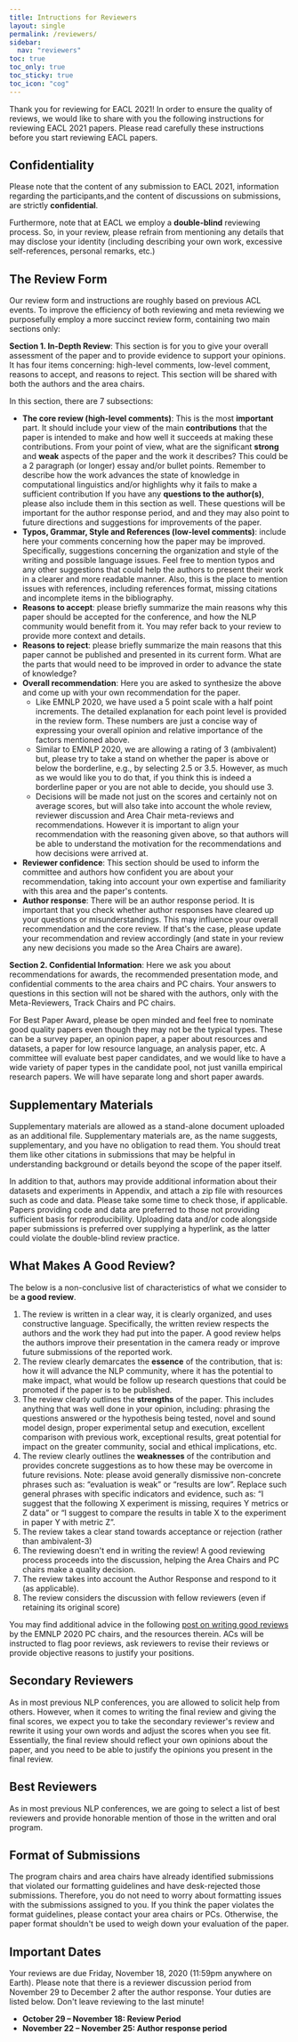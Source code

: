 ```yaml
---
title: Intructions for Reviewers
layout: single
permalink: /reviewers/
sidebar:
  nav: "reviewers"
toc: true
toc_only: true
toc_sticky: true
toc_icon: "cog"
---
```


Thank you for reviewing for EACL 2021! In order to ensure the quality of reviews, we would like to share with you the following instructions for reviewing EACL 2021 papers. Please read carefully these instructions before you start reviewing EACL papers.

## Confidentiality

Please note that the content of any submission to EACL 2021, information regarding the participants,and the content of discussions on submissions, are strictly **confidential**.

Furthermore, note that at EACL we employ a **double-blind** reviewing process. So, in your review, please refrain from mentioning any details that may disclose your identity (including describing your own work, excessive self-references, personal remarks, etc.)

## The Review Form

Our review form and instructions are roughly based on previous ACL events. To improve the efficiency of both reviewing and meta reviewing we purposefully employ a more succinct review form, containing two main sections only:

**Section 1. In-Depth Review**: This section is for you to give your overall assessment of the paper and to provide evidence to support your opinions. It has four items concerning: high-level comments, low-level comment, reasons to accept, and reasons to reject. This section will be shared with both the authors and the area chairs.

In this section, there are 7 subsections:

- **The core review (high-level comments)**: This is the most **important** part. It should include your view of the main **contributions** that the paper is intended to make and how well it succeeds at making these contributions. From your point of view, what are the significant **strong** and **weak** aspects of the paper and the work it describes? This could be a 2 paragraph (or longer) essay and/or bullet points. Remember to describe how the work advances the state of knowledge in computational linguistics and/or highlights why it fails to make a sufficient contribution If you have any **questions to the author(s)**, please also include them in this section as well. These questions will be important for the author response period, and and they may also point to future directions and suggestions for improvements of the paper.
- **Typos, Grammar, Style and References (low-level comments)**: include here your comments concerning how the paper may be improved. Specifically, suggestions concerning the organization and style of the writing and possible language issues. Feel free to mention typos and any other suggestions that could help the authors to present their work in a clearer and more readable manner. Also, this is the place to mention issues with references, including references format, missing citations and incomplete items in the bibliography.
- **Reasons to accept**: please briefly summarize the main reasons why this paper should be accepted for the conference, and how the NLP community would benefit from it. You may refer back to your review to provide more context and details.
- **Reasons to reject**: please briefly summarize the main reasons that this paper cannot be published and presented in its current form. What are the parts that would need to be improved in order to advance the state of knowledge?
- **Overall recommendation**: Here you are asked to synthesize the above and come up with your own recommendation for the paper.
  - Like EMNLP 2020, we have used a 5 point scale with a half point increments. The detailed explanation for each point level is provided in the review form. These numbers are just a concise way of expressing your overall opinion and relative importance of the factors mentioned above.
  - Similar to EMNLP 2020, we are allowing a rating of 3 (ambivalent) but, please try to take a stand on whether the paper is above or below the borderline, e.g., by selecting 2.5 or 3.5. However, as much as we would like you to do that, if you think this is indeed a borderline paper or you are not able to decide, you should use 3.
  - Decisions will be made not just on the scores and certainly not on average scores, but will also take into account the whole review, reviewer discussion and Area Chair meta-reviews and recommendations. However it is important to align your recommendation with the reasoning given above, so that authors will be able to understand the motivation for the recommendations and how decisions were arrived at.
- **Reviewer confidence**: This section should be used to inform the committee and authors how confident you are about your recommendation, taking into account your own expertise and familiarity with this area and the paper's contents.
- **Author response**: There will be an author response period. It is important that you check whether author responses have cleared up your questions or misunderstandings. This may influence your overall recommendation and the core review. If that's the case, please update your recommendation and review accordingly (and state in your review any new decisions you made so the Area Chairs are aware).

**Section 2. Confidential Information**: Here we ask you about recommendations for awards, the recommended presentation mode, and confidential comments to the area chairs and PC chairs. Your answers to questions in this section will not be shared with the authors, only with the Meta-Reviewers, Track Chairs and PC chairs.

For Best Paper Award, please be open minded and feel free to nominate good quality papers even though they may not be the typical types. These can be a survey paper, an opinion paper, a paper about resources and datasets, a paper for low resource language, an analysis paper, etc. A committee will evaluate best paper candidates, and we would like to have a wide variety of paper types in the candidate pool, not just vanilla empirical research papers. We will have separate long and short paper awards.

## Supplementary Materials

Supplementary materials are allowed as a stand-alone document uploaded as an additional file. Supplementary materials are, as the name suggests, supplementary, and you have no obligation to read them. You should treat them like other citations in submissions that may be helpful in understanding background or details beyond the scope of the paper itself.

In addition to that, authors may provide additional information about their datasets and experiments in Appendix, and attach a zip file with resources such as code and data. Please take some time to check those, if applicable. Papers providing code and data are preferred to those not providing sufficient basis for reproducibility. Uploading data and/or code alongside paper submissions is preferred over supplying a hyperlink, as the latter could violate the double-blind review practice.

## What Makes A Good Review?

The below is a non-conclusive list of characteristics of what we consider to be **a good review**.

1. The review is written in a clear way, it is clearly organized, and uses constructive language. Specifically, the written review respects the authors and the work they had put into the paper. A good review helps the authors improve their presentation in the camera ready or improve future submissions of the reported work.
2. The review clearly demarcates the **essence** of the contribution, that is: how it will advance the NLP community, where it has the potential to make impact, what would be follow up research questions that could be promoted if the paper is to be published.
3. The review clearly outlines the **strengths** of the paper. This includes anything that was well done in your opinion, including: phrasing the questions answered or the hypothesis being tested, novel and sound model design, proper experimental setup and execution, excellent comparison with previous work, exceptional results, great potential for impact on the greater community, social and ethical implications, etc.
4. The review clearly outlines the **weaknesses** of the contribution and provides concrete suggestions as to how these may be overcome in future revisions. Note: please avoid generally dismissive non-concrete phrases such as: “evaluation is weak” or “results are low”. Replace such general phrases with specific indicators and evidence, such as: “I suggest that the following X experiment is missing, requires Y metrics or Z data” or “I suggest to compare the results in table X to the experiment in paper Y with metric Z”.
5. The review takes a clear stand towards acceptance or rejection (rather than ambivalent-3)
6. The reviewing doesn't end in writing the review! A good reviewing process proceeds into the discussion, helping the Area Chairs and PC chairs make a quality decision.
7. The review takes into account the Author Response and respond to it (as applicable).
8. The review considers the discussion with fellow reviewers (even if retaining its original score)

You may find additional advice in the following [post on writing good reviews](https://2020.emnlp.org/blog/2020-05-17-write-good-reviews/) by the EMNLP 2020 PC chairs, and the resources therein. ACs will be instructed to flag poor reviews, ask reviewers to revise their reviews or provide objective reasons to justify your positions.

## Secondary Reviewers

As in most previous NLP conferences, you are allowed to solicit help from others. However, when it comes to writing the final review and giving the final scores, we expect you to take the secondary reviewer's review and rewrite it using your own words and adjust the scores when you see fit. Essentially, the final review should reflect your own opinions about the paper, and you need to be able to justify the opinions you present in the final review.

## Best Reviewers

As in most previous NLP conferences, we are going to select a list of best reviewers and provide honorable mention of those in the written and oral program.

## Format of Submissions

The program chairs and area chairs have already identified submissions that violated our formatting guidelines and have desk-rejected those submissions. Therefore, you do not need to worry about formatting issues with the submissions assigned to you. If you think the paper violates the format guidelines, please contact your area chairs or PCs. Otherwise, the paper format shouldn't be used to weigh down your evaluation of the paper.

## Important Dates

Your reviews are due Friday, November 18, 2020 (11:59pm anywhere on Earth). Please note that there is a reviewer discussion period from November 29 to December 2 after the author response. Your duties are listed below. Don't leave reviewing to the last minute!

- **October 29 – November 18: Review Period**
- **November 22 – November 25: Author response period**

